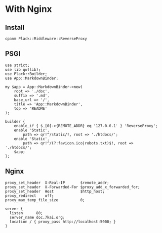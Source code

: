 # With Nginx

## Install
    cpanm Plack::Middleware::ReverseProxy

## PSGI
    use strict;
    use lib qw(lib);
    use Plack::Builder;
    use App::MarkdownBinder;

    my $app = App::MarkdownBinder->new(
        root => './doc',
        suffix => '.md',
        base_url => '/',
        title => 'App::MarkdownBinder',
        top => 'README'
    );

    builder {
        enable_if { $_[0]->{REMOTE_ADDR} eq '127.0.0.1' } 'ReverseProxy';
        enable 'Static',
            path => qr!^/static/!, root => './htdocs/';
        enable 'Static',
            path => qr!^/(?:favicon.ico|robots.txt)$!, root => './htdocs/';
        $app;
    };

## Nginx
    proxy_set_header  X-Real-IP       $remote_addr;
    proxy_set_header  X-Forwarded-For $proxy_add_x_forwarded_for;
    proxy_set_header  Host            $http_host;
    proxy_redirect    off;
    proxy_max_temp_file_size          0;

    server {
      listen      80;
      server_name doc.7kai.org;
      location / { proxy_pass http://localhost:5000; }
    }
